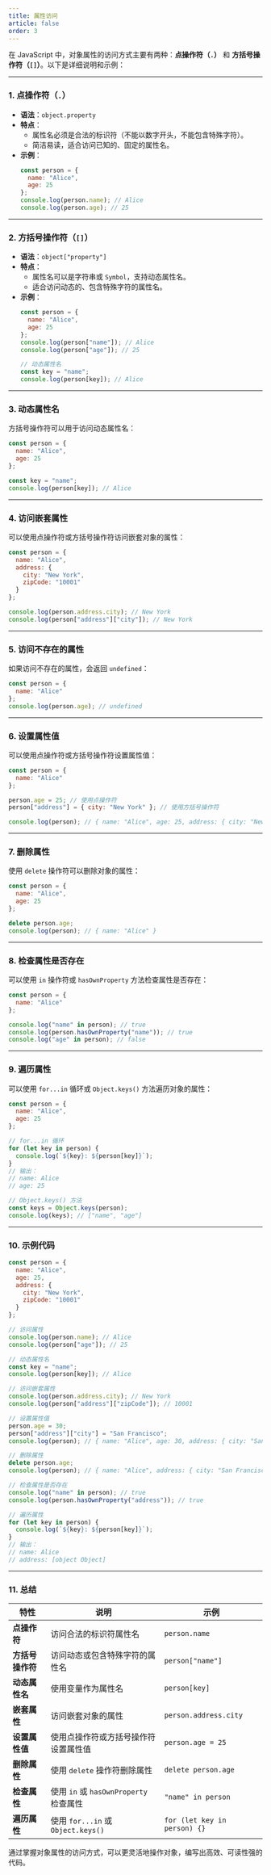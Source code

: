 ```yaml
---
title: 属性访问
article: false
order: 3
---
```


在 JavaScript 中，对象属性的访问方式主要有两种：**点操作符（`.`）** 和 **方括号操作符（`[]`）**。以下是详细说明和示例：

---

### **1. 点操作符（`.`）**
- **语法**：`object.property`
- **特点**：
  - 属性名必须是合法的标识符（不能以数字开头，不能包含特殊字符）。
  - 简洁易读，适合访问已知的、固定的属性名。
- **示例**：
  ```javascript
  const person = {
    name: "Alice",
    age: 25
  };
  console.log(person.name); // Alice
  console.log(person.age); // 25
  ```

---

### **2. 方括号操作符（`[]`）**
- **语法**：`object["property"]`
- **特点**：
  - 属性名可以是字符串或 `Symbol`，支持动态属性名。
  - 适合访问动态的、包含特殊字符的属性名。
- **示例**：
  ```javascript
  const person = {
    name: "Alice",
    age: 25
  };
  console.log(person["name"]); // Alice
  console.log(person["age"]); // 25
  
  // 动态属性名
  const key = "name";
  console.log(person[key]); // Alice
  ```

---

### **3. 动态属性名**
方括号操作符可以用于访问动态属性名：
```javascript
const person = {
  name: "Alice",
  age: 25
};

const key = "name";
console.log(person[key]); // Alice
```

---

### **4. 访问嵌套属性**
可以使用点操作符或方括号操作符访问嵌套对象的属性：
```javascript
const person = {
  name: "Alice",
  address: {
    city: "New York",
    zipCode: "10001"
  }
};

console.log(person.address.city); // New York
console.log(person["address"]["city"]); // New York
```

---

### **5. 访问不存在的属性**
如果访问不存在的属性，会返回 `undefined`：
```javascript
const person = {
  name: "Alice"
};
console.log(person.age); // undefined
```

---

### **6. 设置属性值**
可以使用点操作符或方括号操作符设置属性值：
```javascript
const person = {
  name: "Alice"
};

person.age = 25; // 使用点操作符
person["address"] = { city: "New York" }; // 使用方括号操作符

console.log(person); // { name: "Alice", age: 25, address: { city: "New York" } }
```

---

### **7. 删除属性**
使用 `delete` 操作符可以删除对象的属性：
```javascript
const person = {
  name: "Alice",
  age: 25
};

delete person.age;
console.log(person); // { name: "Alice" }
```

---

### **8. 检查属性是否存在**
可以使用 `in` 操作符或 `hasOwnProperty` 方法检查属性是否存在：
```javascript
const person = {
  name: "Alice"
};

console.log("name" in person); // true
console.log(person.hasOwnProperty("name")); // true
console.log("age" in person); // false
```

---

### **9. 遍历属性**
可以使用 `for...in` 循环或 `Object.keys()` 方法遍历对象的属性：
```javascript
const person = {
  name: "Alice",
  age: 25
};

// for...in 循环
for (let key in person) {
  console.log(`${key}: ${person[key]}`);
}
// 输出：
// name: Alice
// age: 25

// Object.keys() 方法
const keys = Object.keys(person);
console.log(keys); // ["name", "age"]
```

---

### **10. 示例代码**
```javascript
const person = {
  name: "Alice",
  age: 25,
  address: {
    city: "New York",
    zipCode: "10001"
  }
};

// 访问属性
console.log(person.name); // Alice
console.log(person["age"]); // 25

// 动态属性名
const key = "name";
console.log(person[key]); // Alice

// 访问嵌套属性
console.log(person.address.city); // New York
console.log(person["address"]["zipCode"]); // 10001

// 设置属性值
person.age = 30;
person["address"]["city"] = "San Francisco";
console.log(person); // { name: "Alice", age: 30, address: { city: "San Francisco", zipCode: "10001" } }

// 删除属性
delete person.age;
console.log(person); // { name: "Alice", address: { city: "San Francisco", zipCode: "10001" } }

// 检查属性是否存在
console.log("name" in person); // true
console.log(person.hasOwnProperty("address")); // true

// 遍历属性
for (let key in person) {
  console.log(`${key}: ${person[key]}`);
}
// 输出：
// name: Alice
// address: [object Object]
```

---

### **11. 总结**
| 特性             | 说明                                   | 示例                         |
| ---------------- | -------------------------------------- | ---------------------------- |
| **点操作符**     | 访问合法的标识符属性名                 | `person.name`                |
| **方括号操作符** | 访问动态或包含特殊字符的属性名         | `person["name"]`             |
| **动态属性名**   | 使用变量作为属性名                     | `person[key]`                |
| **嵌套属性**     | 访问嵌套对象的属性                     | `person.address.city`        |
| **设置属性值**   | 使用点操作符或方括号操作符设置属性值   | `person.age = 25`            |
| **删除属性**     | 使用 `delete` 操作符删除属性           | `delete person.age`          |
| **检查属性**     | 使用 `in` 或 `hasOwnProperty` 检查属性 | `"name" in person`           |
| **遍历属性**     | 使用 `for...in` 或 `Object.keys()`     | `for (let key in person) {}` |

通过掌握对象属性的访问方式，可以更灵活地操作对象，编写出高效、可读性强的代码。
